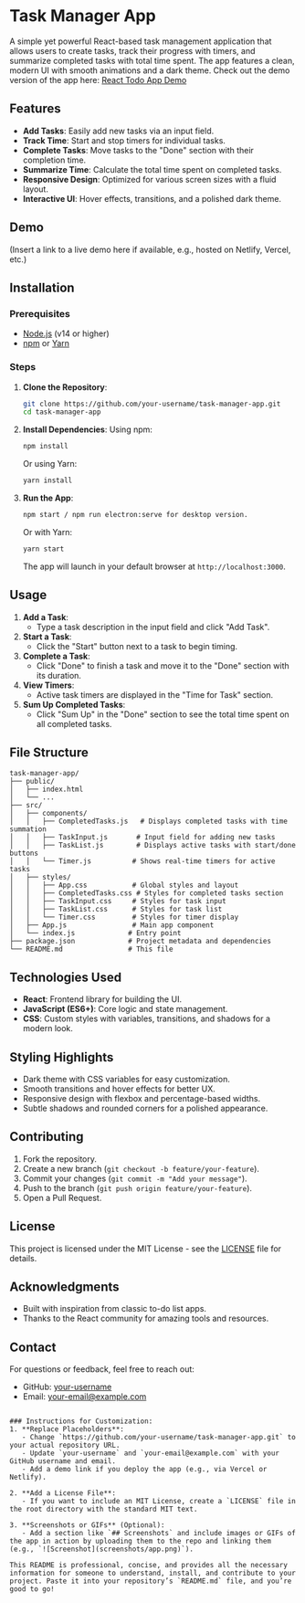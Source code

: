 # Task Manager App

A simple yet powerful React-based task management application that allows users to create tasks, track their progress with timers, and summarize completed tasks with total time spent. The app features a clean, modern UI with smooth animations and a dark theme.
Check out the demo version of the app here: [React Todo App Demo](https://seweryn999.github.io/react-todoapp-electron/)

## Features
- **Add Tasks**: Easily add new tasks via an input field.
- **Track Time**: Start and stop timers for individual tasks.
- **Complete Tasks**: Move tasks to the "Done" section with their completion time.
- **Summarize Time**: Calculate the total time spent on completed tasks.
- **Responsive Design**: Optimized for various screen sizes with a fluid layout.
- **Interactive UI**: Hover effects, transitions, and a polished dark theme.

## Demo
(Insert a link to a live demo here if available, e.g., hosted on Netlify, Vercel, etc.)

## Installation

### Prerequisites
- [Node.js](https://nodejs.org/) (v14 or higher)
- [npm](https://www.npmjs.com/) or [Yarn](https://yarnpkg.com/)

### Steps
1. **Clone the Repository**:
   ```bash
   git clone https://github.com/your-username/task-manager-app.git
   cd task-manager-app
   ```

2. **Install Dependencies**:
   Using npm:
   ```bash
   npm install
   ```
   Or using Yarn:
   ```bash
   yarn install
   ```

3. **Run the App**:
   ```bash
   npm start / npm run electron:serve for desktop version.
   ```
   Or with Yarn:
   ```bash
   yarn start
   ```
   The app will launch in your default browser at `http://localhost:3000`.

## Usage
1. **Add a Task**:
   - Type a task description in the input field and click "Add Task".
2. **Start a Task**:
   - Click the "Start" button next to a task to begin timing.
3. **Complete a Task**:
   - Click "Done" to finish a task and move it to the "Done" section with its duration.
4. **View Timers**:
   - Active task timers are displayed in the "Time for Task" section.
5. **Sum Up Completed Tasks**:
   - Click "Sum Up" in the "Done" section to see the total time spent on all completed tasks.

## File Structure
```
task-manager-app/
├── public/
│   ├── index.html
│   └── ...
├── src/
│   ├── components/
│   │   ├── CompletedTasks.js   # Displays completed tasks with time summation
│   │   ├── TaskInput.js       # Input field for adding new tasks
│   │   ├── TaskList.js        # Displays active tasks with start/done buttons
│   │   └── Timer.js          # Shows real-time timers for active tasks
│   ├── styles/
│   │   ├── App.css           # Global styles and layout
│   │   ├── CompletedTasks.css # Styles for completed tasks section
│   │   ├── TaskInput.css     # Styles for task input
│   │   ├── TaskList.css      # Styles for task list
│   │   └── Timer.css         # Styles for timer display
│   ├── App.js                # Main app component
│   └── index.js             # Entry point
├── package.json             # Project metadata and dependencies
└── README.md                # This file
```

## Technologies Used
- **React**: Frontend library for building the UI.
- **JavaScript (ES6+)**: Core logic and state management.
- **CSS**: Custom styles with variables, transitions, and shadows for a modern look.

## Styling Highlights
- Dark theme with CSS variables for easy customization.
- Smooth transitions and hover effects for better UX.
- Responsive design with flexbox and percentage-based widths.
- Subtle shadows and rounded corners for a polished appearance.

## Contributing
1. Fork the repository.
2. Create a new branch (`git checkout -b feature/your-feature`).
3. Commit your changes (`git commit -m "Add your message"`).
4. Push to the branch (`git push origin feature/your-feature`).
5. Open a Pull Request.

## License
This project is licensed under the MIT License - see the [LICENSE](LICENSE) file for details.

## Acknowledgments
- Built with inspiration from classic to-do list apps.
- Thanks to the React community for amazing tools and resources.

## Contact
For questions or feedback, feel free to reach out:
- GitHub: [your-username](https://github.com/your-username)
- Email: your-email@example.com
```

### Instructions for Customization:
1. **Replace Placeholders**:
   - Change `https://github.com/your-username/task-manager-app.git` to your actual repository URL.
   - Update `your-username` and `your-email@example.com` with your GitHub username and email.
   - Add a demo link if you deploy the app (e.g., via Vercel or Netlify).

2. **Add a License File**:
   - If you want to include an MIT License, create a `LICENSE` file in the root directory with the standard MIT text.

3. **Screenshots or GIFs** (Optional):
   - Add a section like `## Screenshots` and include images or GIFs of the app in action by uploading them to the repo and linking them (e.g., `![Screenshot](screenshots/app.png)`).

This README is professional, concise, and provides all the necessary information for someone to understand, install, and contribute to your project. Paste it into your repository’s `README.md` file, and you’re good to go!
